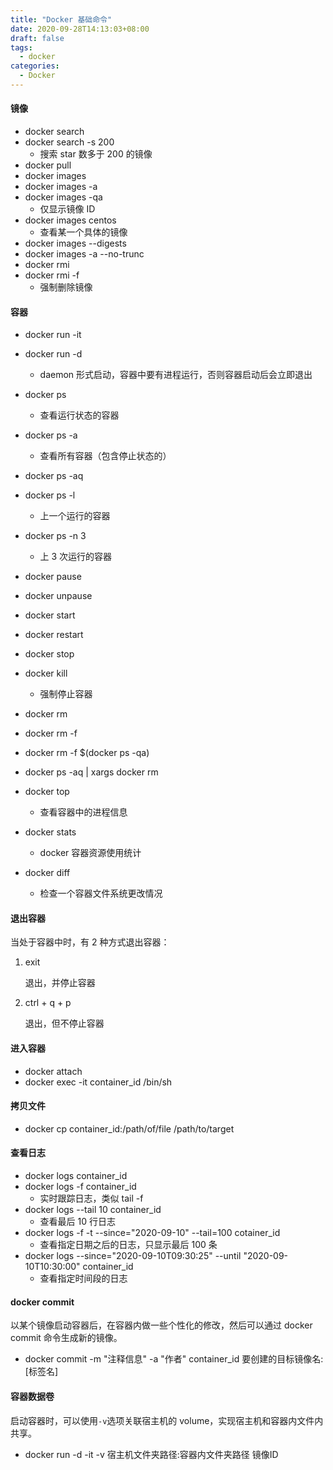 ```yaml
---
title: "Docker 基础命令"
date: 2020-09-28T14:13:03+08:00
draft: false
tags: 
  - docker
categories: 
  - Docker
---
```


#### 镜像

- docker search
- docker search -s 200
  - 搜索 star 数多于 200 的镜像
- docker pull
- docker images
- docker images -a
- docker images -qa
  - 仅显示镜像 ID
- docker images centos
  - 查看某一个具体的镜像
- docker images --digests
- docker images -a --no-trunc
- docker rmi
- docker rmi -f
  - 强制删除镜像



#### 容器

- docker run -it
- docker run -d
  - daemon 形式启动，容器中要有进程运行，否则容器启动后会立即退出
- docker ps
  - 查看运行状态的容器
- docker ps -a
  - 查看所有容器（包含停止状态的）
- docker ps -aq
- docker ps -l
  - 上一个运行的容器
- docker ps -n 3
  - 上 3 次运行的容器
- docker pause
- docker unpause

- docker start
- docker restart
- docker stop
- docker kill
  - 强制停止容器
- docker rm
- docker rm -f
- docker rm -f $(docker ps -qa)
- docker ps -aq | xargs docker rm
- docker top
  - 查看容器中的进程信息
- docker stats
  - docker 容器资源使用统计
- docker diff
  - 检查一个容器文件系统更改情况

#### 退出容器

当处于容器中时，有 2 种方式退出容器：

1. exit

   退出，并停止容器

2. ctrl + q + p

   退出，但不停止容器



#### 进入容器

- docker attach 
- docker exec -it container_id /bin/sh



#### 拷贝文件

- docker cp container_id:/path/of/file /path/to/target



#### 查看日志

- docker logs container_id
- docker logs -f container_id
  - 实时跟踪日志，类似 tail -f
- docker logs --tail 10 container_id
  - 查看最后 10 行日志
- docker logs -f -t --since="2020-09-10" --tail=100 cotainer_id
  - 查看指定日期之后的日志，只显示最后 100 条
- docker logs --since="2020-09-10T09:30:25" --until "2020-09-10T10:30:00" container_id
  - 查看指定时间段的日志



#### docker commit

以某个镜像启动容器后，在容器内做一些个性化的修改，然后可以通过 docker commit 命令生成新的镜像。

- docker commit -m "注释信息" -a "作者" container_id 要创建的目标镜像名:[标签名]



#### 容器数据卷

启动容器时，可以使用`-v`选项关联宿主机的 volume，实现宿主机和容器内文件内共享。

- docker run -d -it -v 宿主机文件夹路径:容器内文件夹路径 镜像ID



